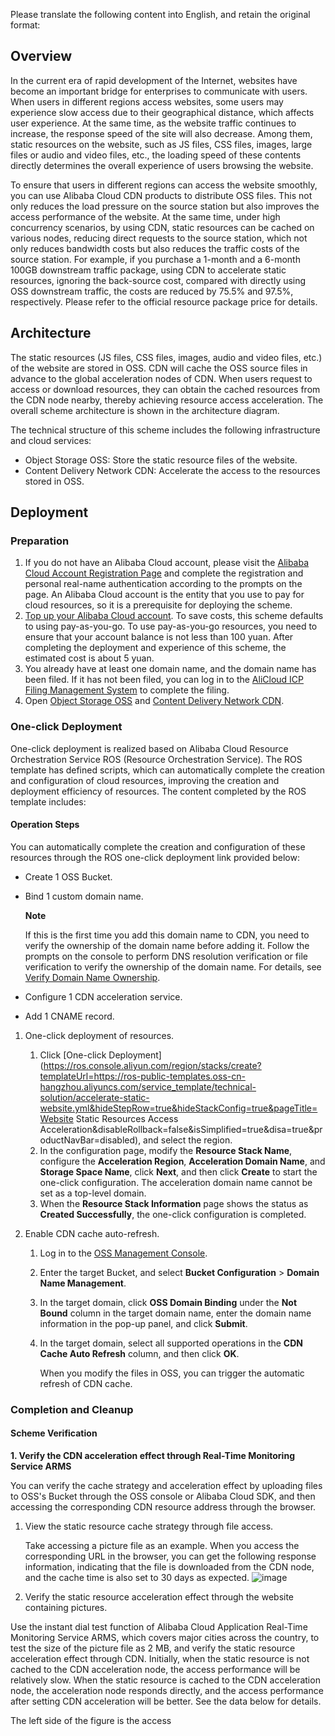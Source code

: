 Please translate the following content into English, and retain the original format:
## Overview

In the current era of rapid development of the Internet, websites have become an important bridge for enterprises to communicate with users. When users in different regions access websites, some users may experience slow access due to their geographical distance, which affects user experience. At the same time, as the website traffic continues to increase, the response speed of the site will also decrease. Among them, static resources on the website, such as JS files, CSS files, images, large files or audio and video files, etc., the loading speed of these contents directly determines the overall experience of users browsing the website.

To ensure that users in different regions can access the website smoothly, you can use Alibaba Cloud CDN products to distribute OSS files. This not only reduces the load pressure on the source station but also improves the access performance of the website. At the same time, under high concurrency scenarios, by using CDN, static resources can be cached on various nodes, reducing direct requests to the source station, which not only reduces bandwidth costs but also reduces the traffic costs of the source station. For example, if you purchase a 1-month and a 6-month 100GB downstream traffic package, using CDN to accelerate static resources, ignoring the back-source cost, compared with directly using OSS downstream traffic, the costs are reduced by 75.5% and 97.5%, respectively. Please refer to the official resource package price for details.

## Architecture

The static resources (JS files, CSS files, images, audio and video files, etc.) of the website are stored in OSS. CDN will cache the OSS source files in advance to the global acceleration nodes of CDN. When users request to access or download resources, they can obtain the cached resources from the CDN node nearby, thereby achieving resource access acceleration. The overall scheme architecture is shown in the architecture diagram.


The technical structure of this scheme includes the following infrastructure and cloud services:

* Object Storage OSS: Store the static resource files of the website.
* Content Delivery Network CDN: Accelerate the access to the resources stored in OSS.

## Deployment
### Preparation


1. If you do not have an Alibaba Cloud account, please visit the [Alibaba Cloud Account Registration Page](https://account.aliyun.com/register/qr_register.htm) and complete the registration and personal real-name authentication according to the prompts on the page. An Alibaba Cloud account is the entity that you use to pay for cloud resources, so it is a prerequisite for deploying the scheme.
2. [Top up your Alibaba Cloud account](https://help.aliyun.com/document_detail/324650.html). To save costs, this scheme defaults to using pay-as-you-go. To use pay-as-you-go resources, you need to ensure that your account balance is not less than 100 yuan. After completing the deployment and experience of this scheme, the estimated cost is about 5 yuan.
3. You already have at least one domain name, and the domain name has been filed. If it has not been filed, you can log in to the [AliCloud ICP Filing Management System](https://beian.aliyun.com/pcContainer/myorder) to complete the filing.
4. Open [Object Storage OSS](https://common-buy.aliyun.com/?spm=5176.7933691.J_5253785160.2.41252c47B1n6So&commodityCode=oss_rc_dp_cn) and [Content Delivery Network CDN](https://common-buy.aliyun.com/?spm=5176.7933777.J_3537169050.3.c285496eAAPwa9&commodityCode=cdn#/open).
### One-click Deployment


One-click deployment is realized based on Alibaba Cloud Resource Orchestration Service ROS (Resource Orchestration Service). The ROS template has defined scripts, which can automatically complete the creation and configuration of cloud resources, improving the creation and deployment efficiency of resources. The content completed by the ROS template includes:

#### Operation Steps

You can automatically complete the creation and configuration of these resources through the ROS one-click deployment link provided below:

* Create 1 OSS Bucket.
* Bind 1 custom domain name.
  
  **Note** 
  
  If this is the first time you add this domain name to CDN, you need to verify the ownership of the domain name before adding it. Follow the prompts on the console to perform DNS resolution verification or file verification to verify the ownership of the domain name. For details, see [Verify Domain Name Ownership](https://help.aliyun.com/zh/cdn/verify-domain-name-ownership).
* Configure 1 CDN acceleration service.
* Add 1 CNAME record.

1. One-click deployment of resources.
   
   1. Click [One-click Deployment](https://ros.console.aliyun.com/region/stacks/create?templateUrl=https://ros-public-templates.oss-cn-hangzhou.aliyuncs.com/service_template/technical-solution/accelerate-static-website.yml&hideStepRow=true&hideStackConfig=true&pageTitle=Website Static Resources Access Acceleration&disableRollback=false&isSimplified=true&disa=true&productNavBar=disabled), and select the region.
   2. In the configuration page, modify the **Resource Stack Name**, configure the **Acceleration Region**, **Acceleration Domain Name**, and **Storage Space Name**, click **Next**, and then click **Create** to start the one-click configuration. The acceleration domain name cannot be set as a top-level domain.
   3. When the **Resource Stack Information** page shows the status as **Created Successfully**, the one-click configuration is completed.
2. Enable CDN cache auto-refresh.
   
   1. Log in to the [OSS Management Console](https://oss.console.aliyun.com/).
   2. Enter the target Bucket, and select **Bucket Configuration** > **Domain Name Management**.
   3. In the target domain, click **OSS Domain Binding** under the **Not Bound** column in the target domain name, enter the domain name information in the pop-up panel, and click **Submit**.
   4. In the target domain, select all supported operations in the **CDN Cache Auto Refresh** column, and then click **OK**.
      
      When you modify the files in OSS, you can trigger the automatic refresh of CDN cache.
### Completion and Cleanup


#### Scheme Verification

**1. Verify the CDN acceleration effect through Real-Time Monitoring Service ARMS**

You can verify the cache strategy and acceleration effect by uploading files to OSS's Bucket through the OSS console or Alibaba Cloud SDK, and then accessing the corresponding CDN resource address through the browser.

1. View the static resource cache strategy through file access.
   
   Take accessing a picture file as an example. When you access the corresponding URL in the browser, you can get the following response information, indicating that the file is downloaded from the CDN node, and the cache time is also set to 30 days as expected.
![image](https://help-static-aliyun-doc.aliyuncs.com/assets/img/zh-CN/8144212171/p788816.png)
2. Verify the static resource acceleration effect through the website containing pictures.

Use the instant dial test function of Alibaba Cloud Application Real-Time Monitoring Service ARMS, which covers major cities across the country, to test the size of the picture file as 2 MB, and verify the static resource acceleration effect through CDN. Initially, when the static resource is not cached to the CDN acceleration node, the access performance will be relatively slow. When the static resource is cached to the CDN acceleration node, the acceleration node responds directly, and the access performance after setting CDN acceleration will be better. See the data below for details.

The left side of the figure is the access